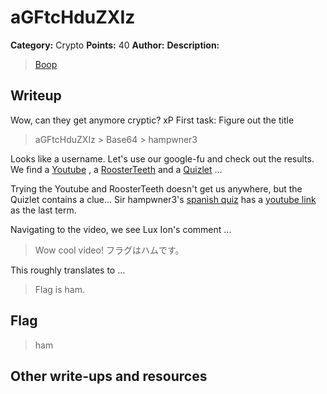 # aGFtcHduZXIz 

**Category:** Crypto
**Points:** 40
**Author:** 
**Description:**

>[Boop](http://pastebin.com/yEUZWrRd)

## Writeup

Wow, can they get anymore cryptic? xP
First task: Figure out the title

>aGFtcHduZXIz > Base64 > hampwner3

Looks like a username. Let's use our google-fu and check out the results.
We find a [Youtube](https://www.youtube.com/user/hampwner3) , a [RoosterTeeth](http://roosterteeth.com/hampwner3) and a [Quizlet](http://quizlet.com/hampwner3) ...

Trying the Youtube and RoosterTeeth doesn't get us anywhere, but the Quizlet contains a clue... Sir hampwner3's [spanish quiz](http://quizlet.com/11856164/spanish-cards-flash-cards/) has a [youtube link](https://www.youtube.com/watch?v=jlcTNS2TUhg) as the last term. 

Navigating to the video, we see Lux Ion's comment ...
>Wow cool video! フラグはハムです。﻿

This roughly translates to ...
> Flag is ham.

## Flag
>ham

## Other write-ups and resources